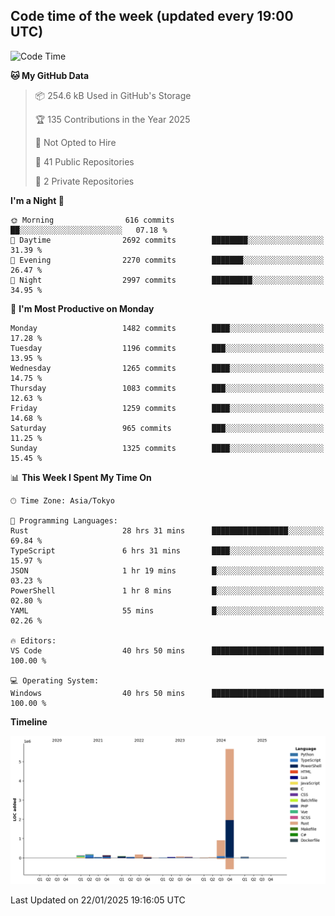 ## Code time of the week (updated every 19:00 UTC)

<!--START_SECTION:waka-->
![Code Time](http://img.shields.io/badge/Code%20Time-4%2C175%20hrs%201%20min-blue)

**🐱 My GitHub Data** 

> 📦 254.6 kB Used in GitHub's Storage 
 > 
> 🏆 135 Contributions in the Year 2025
 > 
> 🚫 Not Opted to Hire
 > 
> 📜 41 Public Repositories 
 > 
> 🔑 2 Private Repositories 
 > 
**I'm a Night 🦉** 

```text
🌞 Morning                616 commits         ██░░░░░░░░░░░░░░░░░░░░░░░   07.18 % 
🌆 Daytime                2692 commits        ████████░░░░░░░░░░░░░░░░░   31.39 % 
🌃 Evening                2270 commits        ███████░░░░░░░░░░░░░░░░░░   26.47 % 
🌙 Night                  2997 commits        █████████░░░░░░░░░░░░░░░░   34.95 % 
```
📅 **I'm Most Productive on Monday** 

```text
Monday                   1482 commits        ████░░░░░░░░░░░░░░░░░░░░░   17.28 % 
Tuesday                  1196 commits        ███░░░░░░░░░░░░░░░░░░░░░░   13.95 % 
Wednesday                1265 commits        ████░░░░░░░░░░░░░░░░░░░░░   14.75 % 
Thursday                 1083 commits        ███░░░░░░░░░░░░░░░░░░░░░░   12.63 % 
Friday                   1259 commits        ████░░░░░░░░░░░░░░░░░░░░░   14.68 % 
Saturday                 965 commits         ███░░░░░░░░░░░░░░░░░░░░░░   11.25 % 
Sunday                   1325 commits        ████░░░░░░░░░░░░░░░░░░░░░   15.45 % 
```


📊 **This Week I Spent My Time On** 

```text
🕑︎ Time Zone: Asia/Tokyo

💬 Programming Languages: 
Rust                     28 hrs 31 mins      █████████████████░░░░░░░░   69.84 % 
TypeScript               6 hrs 31 mins       ████░░░░░░░░░░░░░░░░░░░░░   15.97 % 
JSON                     1 hr 19 mins        █░░░░░░░░░░░░░░░░░░░░░░░░   03.23 % 
PowerShell               1 hr 8 mins         █░░░░░░░░░░░░░░░░░░░░░░░░   02.80 % 
YAML                     55 mins             █░░░░░░░░░░░░░░░░░░░░░░░░   02.26 % 

🔥 Editors: 
VS Code                  40 hrs 50 mins      █████████████████████████   100.00 % 

💻 Operating System: 
Windows                  40 hrs 50 mins      █████████████████████████   100.00 % 
```

**Timeline**

![Lines of Code chart](https://raw.githubusercontent.com/SARDONYX-sard/SARDONYX-sard/main/assets/bar_graph.png)


 Last Updated on 22/01/2025 19:16:05 UTC
<!--END_SECTION:waka-->